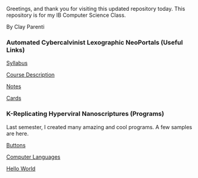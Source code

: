 Greetings, and thank you for visiting this updated repository today. 
This repository is for my IB Computer Science Class.

By Clay Parenti


### Automated Cybercalvinist Lexographic NeoPortals (Useful Links)

[Syllabus](https://parencla000.github.io/Technosynthetic-Hyperstition-/IB-DP-CS-syllabus "Syllabus")

[Course Description](https://parencla000.github.io/Technosynthetic-Hyperstition-/IB-DP-CompSci "Course Description")

[Notes](https://parencla000.github.io/Technosynthetic-Hyperstition-/analyticenginenotes "Notes")

[Cards](https://parencla000.github.io/Technosynthetic-Hyperstition-/card "Cards")

### K-Replicating Hyperviral Nanoscriptures (Programs) 

Last semester, I created many amazing and cool programs. A few samples are here. 

[Buttons](https://parencla000.github.io/Technosynthetic-Hyperstition-/buttons.html)

[Computer Languages](https://parencla000.github.io/Technosynthetic-Hyperstition-/computerlanguagesplus_copy.html)

[Hello World](https://parencla000.github.io/Technosynthetic-Hyperstition-/hello-world.html)
